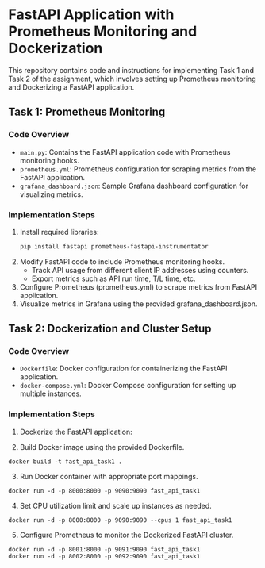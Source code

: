 # FastAPI Application with Prometheus Monitoring and Dockerization

This repository contains code and instructions for implementing Task 1 and Task 2 of the assignment, which involves setting up Prometheus monitoring and Dockerizing a FastAPI application.

## Task 1: Prometheus Monitoring

### Code Overview
- `main.py`: Contains the FastAPI application code with Prometheus monitoring hooks.
- `prometheus.yml`: Prometheus configuration for scraping metrics from the FastAPI application.
- `grafana_dashboard.json`: Sample Grafana dashboard configuration for visualizing metrics.

### Implementation Steps
1. Install required libraries:
   ```bash
   pip install fastapi prometheus-fastapi-instrumentator

2. Modify FastAPI code to include Prometheus monitoring hooks.
    - Track API usage from different client IP addresses using counters.
    - Export metrics such as API run time, T/L time, etc.
3. Configure Prometheus (prometheus.yml) to scrape metrics from FastAPI application.
4. Visualize metrics in Grafana using the provided grafana_dashboard.json.

## Task 2: Dockerization and Cluster Setup

### Code Overview
- `Dockerfile`: Docker configuration for containerizing the FastAPI application.
- `docker-compose.yml`: Docker Compose configuration for setting up multiple instances.

### Implementation Steps
1. Dockerize the FastAPI application:

2. Build Docker image using the provided Dockerfile.
``` 
docker build -t fast_api_task1 .
```
3. Run Docker container with appropriate port mappings.
```
docker run -d -p 8000:8000 -p 9090:9090 fast_api_task1
```
4. Set CPU utilization limit and scale up instances as needed.
```
docker run -d -p 8000:8000 -p 9090:9090 --cpus 1 fast_api_task1
```

5. Configure Prometheus to monitor the Dockerized FastAPI cluster.
```
docker run -d -p 8001:8000 -p 9091:9090 fast_api_task1
docker run -d -p 8002:8000 -p 9092:9090 fast_api_task1
```
